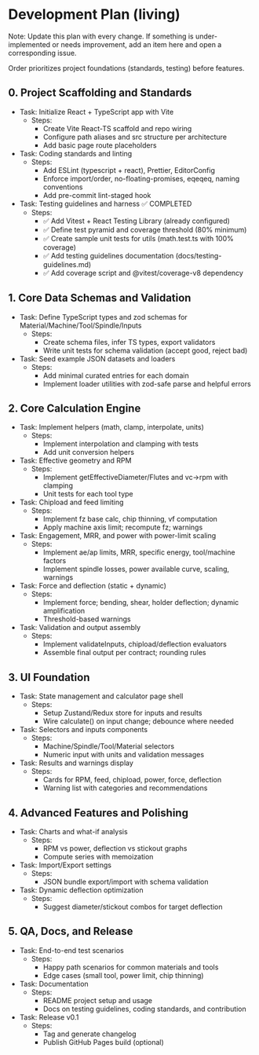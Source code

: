 # Development Plan (living)

Note: Update this plan with every change. If something is under-implemented or needs improvement, add an item here and open a corresponding issue.

Order prioritizes project foundations (standards, testing) before features.

## 0. Project Scaffolding and Standards
- Task: Initialize React + TypeScript app with Vite
  - Steps:
    - Create Vite React-TS scaffold and repo wiring
    - Configure path aliases and src structure per architecture
    - Add basic page route placeholders
- Task: Coding standards and linting
  - Steps:
    - Add ESLint (typescript + react), Prettier, EditorConfig
    - Enforce import/order, no-floating-promises, eqeqeq, naming conventions
    - Add pre-commit lint-staged hook
- Task: Testing guidelines and harness ✅ COMPLETED
  - Steps:
    - ✅ Add Vitest + React Testing Library (already configured)
    - ✅ Define test pyramid and coverage threshold (80% minimum)
    - ✅ Create sample unit tests for utils (math.test.ts with 100% coverage)
    - ✅ Add testing guidelines documentation (docs/testing-guidelines.md)
    - ✅ Add coverage script and @vitest/coverage-v8 dependency

## 1. Core Data Schemas and Validation
- Task: Define TypeScript types and zod schemas for Material/Machine/Tool/Spindle/Inputs
  - Steps:
    - Create schema files, infer TS types, export validators
    - Write unit tests for schema validation (accept good, reject bad)
- Task: Seed example JSON datasets and loaders
  - Steps:
    - Add minimal curated entries for each domain
    - Implement loader utilities with zod-safe parse and helpful errors

## 2. Core Calculation Engine
- Task: Implement helpers (math, clamp, interpolate, units)
  - Steps:
    - Implement interpolation and clamping with tests
    - Add unit conversion helpers
- Task: Effective geometry and RPM
  - Steps:
    - Implement getEffectiveDiameter/Flutes and vc→rpm with clamping
    - Unit tests for each tool type
- Task: Chipload and feed limiting
  - Steps:
    - Implement fz base calc, chip thinning, vf computation
    - Apply machine axis limit; recompute fz; warnings
- Task: Engagement, MRR, and power with power-limit scaling
  - Steps:
    - Implement ae/ap limits, MRR, specific energy, tool/machine factors
    - Implement spindle losses, power available curve, scaling, warnings
- Task: Force and deflection (static + dynamic)
  - Steps:
    - Implement force; bending, shear, holder deflection; dynamic amplification
    - Threshold-based warnings
- Task: Validation and output assembly
  - Steps:
    - Implement validateInputs, chipload/deflection evaluators
    - Assemble final output per contract; rounding rules

## 3. UI Foundation
- Task: State management and calculator page shell
  - Steps:
    - Setup Zustand/Redux store for inputs and results
    - Wire calculate() on input change; debounce where needed
- Task: Selectors and inputs components
  - Steps:
    - Machine/Spindle/Tool/Material selectors
    - Numeric input with units and validation messages
- Task: Results and warnings display
  - Steps:
    - Cards for RPM, feed, chipload, power, force, deflection
    - Warning list with categories and recommendations

## 4. Advanced Features and Polishing
- Task: Charts and what-if analysis
  - Steps:
    - RPM vs power, deflection vs stickout graphs
    - Compute series with memoization
- Task: Import/Export settings
  - Steps:
    - JSON bundle export/import with schema validation
- Task: Dynamic deflection optimization
  - Steps:
    - Suggest diameter/stickout combos for target deflection

## 5. QA, Docs, and Release
- Task: End-to-end test scenarios
  - Steps:
    - Happy path scenarios for common materials and tools
    - Edge cases (small tool, power limit, chip thinning)
- Task: Documentation
  - Steps:
    - README project setup and usage
    - Docs on testing guidelines, coding standards, and contribution
- Task: Release v0.1
  - Steps:
    - Tag and generate changelog
    - Publish GitHub Pages build (optional)
